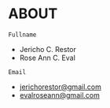 # ABOUT

`Fullname`
- Jericho C. Restor
- Rose Ann C. Eval

`Email`
- jerichorestor@gmail.com
- evalroseann@gmail.com
